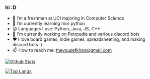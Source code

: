### hi :D

<!--
**YKawesome/YKawesome** is a ✨ _special_ ✨ repository because its `README.md` (this file) appears on your GitHub profile.

Here are some ideas to get you started:

- 🔭 I’m currently working on ...
- 🌱 I’m currently learning ...
- 👯 I’m looking to collaborate on ...
- 🤔 I’m looking for help with ...
- 💬 Ask me about ...
- 📫 How to reach me: ...
- 😄 Pronouns: ...
- ⚡ Fun fact: ...
-->

- 🔭 I’m a freshman at UCI majoring in Computer Science
- 🌱 I’m currently learning mor python
- 😄 Languages I use: Python, Java, JS, C++
- 💬 I'm currently working on Petrpedia and various discord bots
- ❤️ I love board games, indie games, spreadsheeting, and making discord bots :)
- 📫 How to reach me: theyousefkhan@gmail.com



[![Github Stats](https://github-readme-stats.vercel.app/api?username=YKawesome&hide=prs,issues&count_private=true&show_icons=true&title_color=ffffff&text_color=ffffff&bg_color=45,F47FFF,7289DA,5865F2&include_all_commits=false&card_width=500&custom_title=My+Github+Stats&rank_icon=github&hide_border=true&border_radius=10)](https://github.com/anuraghazra/github-readme-stats)

<!--
[![Github Stats](https://github-readme-stats.vercel.app/api?username=YKawesome&hide=prs,issues&count_private=true&show_icons=true&theme=ambient_gradient&include_all_commits=false&card_width=500&custom_title=My+Github+Stats&rank_icon=github&hide_border=true&border_radius=10)](https://github.com/anuraghazra/github-readme-stats)
-->
[![Top Langs](https://github-readme-stats.vercel.app/api/top-langs/?username=YKawesome&size_weight=0.5&count_weight=0.5&hide=Makefile,Jupyter+Notebook,Roff,HTML,C&card_width=500&title_color=ffffff&text_color=ffffff&bg_color=45,F47FFF,7289DA,5865F2&exclude_repo=2969X&hide_border=true&border_radius=10)](https://github.com/anuraghazra/github-readme-stats)

